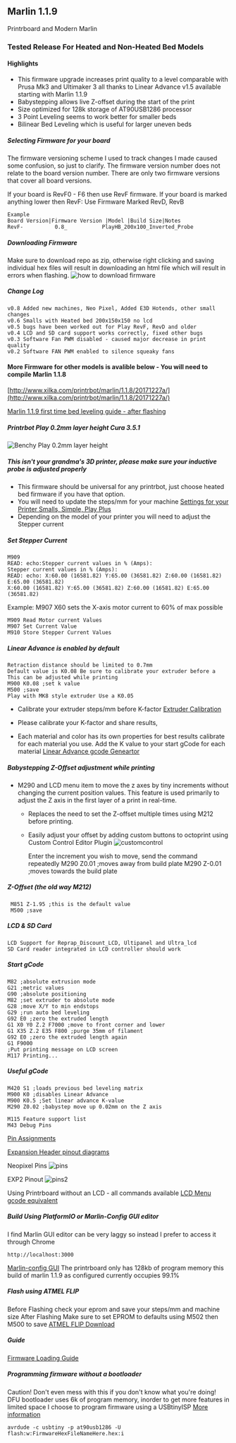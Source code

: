 ## Marlin 1.1.9
Printrboard and Modern Marlin

### Tested Release For Heated and Non-Heated Bed Models
#### Highlights


* This firmware upgrade increases print quality to a level comparable with Prusa Mk3 and Ultimaker 3 all thanks to Linear Advance v1.5 available starting with Marlin 1.1.9
* Babystepping allows live Z-offset during the start of the print
* Size optimized for 128k storage of AT90USB1286 processor
* 3 Point Leveling seems to work better for smaller beds
* Bilinear Bed Leveling which is useful for larger uneven beds

##### Selecting Firmware for your board

The firmware versioning scheme I used to track changes I made caused some confusion, so just to clarify. The firmware version number does not relate to the board version number. There are only two firmware versions that cover all board versions.

If your board is RevF0 - F6 then use RevF firmware.
If your board is marked anything lower then RevF: Use Firmware Marked RevD, RevB 

	Example
	Board Version|Firmware Version |Model |Build Size|Notes
	RevF-          0.8_           PlayHB_200x100_Inverted_Probe

##### Downloading Firmware
Make sure to download repo as zip, otherwise right clicking and saving individual hex files will result in downloading an html file which will result in errors when flashing. 
![how to download firmware](/images/download_repo_as_zip.jpg)


##### Change Log
	
    v0.8 Added new machines, Neo Pixel, Added E3D Hotends, other small changes
    v0.6 Smalls with Heated bed 200x150x150 no lcd
    v0.5 bugs have been worked out for Play RevF, RevD and older
    v0.4 LCD and SD card support works correctly, fixed other bugs
    v0.3 Software Fan PWM disabled - caused major decrease in print quality
    v0.2 Software FAN PWM enabled to silence squeaky fans

#### More Firmware for other models is avalible below - You will need to compile Marlin 1.1.8
[http://www.xilka.com/printrbot/marlin/1.1.8/20171227a/](http://www.xilka.com/printrbot/marlin/1.1.8/20171227a/)


[Marlin 1.1.9 first time bed leveling guide - after flashing](http://marlinfw.org/docs/features/auto_bed_leveling.html#first-time-bed-leveling)

##### Printrbot Play 0.2mm layer height Cura 3.5.1
![Benchy Play 0.2mm layer height](/images/benchythumbnail.JPG)

    
##### This isn't your grandma's 3D printer, please make sure your inductive probe is adjusted properly
* This firmware should be universal for any printrbot, just choose heated bed firmware if you have that option.
* You will need to update the steps/mm for your machine 
[Settings for your Printer Smalls, Simple, Play Plus](https://docs.google.com/spreadsheets/d/1FntcZTm4M7FzUf9ej9DEmRYf1LaH76J8TU3VzK3Ox8g/pubhtml)
* Depending on the model of your printer you will need to adjust the Stepper current

##### Set Stepper Current
    M909
    READ: echo:Stepper current values in % (Amps):
    Stepper current values in % (Amps):
    READ: echo: X:60.00 (16581.82) Y:65.00 (36581.82) Z:60.00 (16581.82) E:65.00 (36581.82)
    X:60.00 (16581.82) Y:65.00 (36581.82) Z:60.00 (16581.82) E:65.00 (36581.82)

   Example: M907 X60 sets the X-axis motor current to 60% of max possible

    M909 Read Motor current Values
    M907 Set Current Value
    M910 Store Stepper Current Values

	
##### Linear Advance is enabled by default
    Retraction distance should be limited to 0.7mm
    Default value is K0.08 Be sure to calibrate your extruder before a
    This can be adjusted while printing
    M900 K0.08 ;set k value
    M500 ;save
    Play with MK8 style extruder Use a K0.05
 
   * Calibrate your extruder steps/mm before K-factor
    [Extruder Calibration](http://3daddict.com/3d-printer-extruder-calibration-steps/)
    
   * Please calibrate your K-factor and share results, 
   * Each material and color has its own properties for best results calibrate for each material you use.
    Add the K value to your start gCode for each material
    [Linear Advance gcode Geneartor](http://marlinfw.org/tools/lin_advance/k-factor.html)

##### Babystepping Z-Offset adjustment while printing
* M290 and LCD menu item to move the z axes by tiny increments without changing the current position values. This feature is used primarily to adjust the Z axis in the first layer of a print in real-time.
    * Replaces the need to set the Z-offset multiple times using M212 before printing.
    * Easily adjust your offset by adding custom buttons to octoprint using Custom Control Editor Plugin
   ![customcontrol](/images/customcontroleditor.jpg)

    	 Enter the increment you wish to move, send the command repeatedly
   	 M290 Z0.01 ;moves away from build plate
   	 M290 Z-0.01 ;moves towards the build plate
    

##### Z-Offset (the old way M212)
     M851 Z-1.95 ;this is the default value
     M500 ;save
    
##### LCD & SD Card
    LCD Support for Reprap_Discount_LCD, Ultipanel and Ultra_lcd
    SD Card reader integrated in LCD controller should work


##### Start gCode

	M82 ;absolute extrusion mode
	G21 ;metric values
	G90 ;absolute positioning
	M82 ;set extruder to absolute mode
	G28 ;move X/Y to min endstops
	G29 ;run auto bed leveling
	G92 E0 ;zero the extruded length
	G1 X0 Y0 Z.2 F7000 ;move to front corner and lower 
	G1 X35 Z.2 E35 F800 ;purge 35mm of filament
	G92 E0 ;zero the extruded length again
	G1 F9000
	;Put printing message on LCD screen
	M117 Printing...

##### Useful gCode
    M420 S1 ;loads previous bed leveling matrix
    M900 K0 ;disables Linear Advance
    M900 K0.5 ;Set linear advance K-value
    M290 Z0.02 ;babystep move up 0.02mm on the Z axis 
    
    M115 Feature support list
    M43 Debug Pins
    
   [Pin Assignments](https://labitat.dk/wiki/Panelolu_and_Printrboard_the_easy_way)

   [Expansion Header pinout diagrams](http://blog.think3dprint3d.com/2012/07/panelolu-with-printrboard.html)
  
  Neopixel Pins
![pins](/images/neopixel_pinout.JPG)

EXP2 Pinout
![pins2](/images/Printrboard-pinout-EXP2.jpg)

   Using Printrboard without an LCD - all commands available 
   [LCD Menu gcode equivalent](http://marlinfw.org/docs/features/lcd_menu.html)
   
   ##### Build Using PlatformIO or Marlin-Config GUI editor
   I find Marlin GUI editor can be very laggy so instead I prefer to access it through Chrome
   
    http://localhost:3000
   
   [Marlin-config GUI](https://github.com/akaJes/marlin-config)
   The printrboard only has 128kb of program memory this build of marlin 1.1.9 as configured currently occupies 99.1%
   
   ##### Flash using ATMEL FLIP
   Before Flashing check your eprom and save your steps/mm and machine size 
   After Flashing Make sure to set EPROM to defaults using M502 then M500 to save
   [ATMEL FLIP Download](https://www.microchip.com/developmenttools/ProductDetails/FLIP)
   
   ##### Guide
   [Firmware Loading Guide](https://reprap.org/wiki/Printrboard#Loading_Firmware_.28Windows.29)
   
   ##### Programming firmware without a bootloader
Caution! Don't even mess with this if you don't know what you're doing!
DFU bootloader uses 6k of program memory, inorder to get more features in limited space I choose to program firmware using a USBtinyISP
[More information](https://reprap.org/wiki/Printrboard#Installing_A_Bootloader)
     	
	avrdude -c usbtiny -p at90usb1286 -U flash:w:FirmwareHexFileNameHere.hex:i

